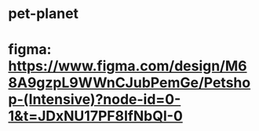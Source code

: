 # pet-planet
#
# figma: https://www.figma.com/design/M68A9gzpL9WWnCJubPemGe/Petshop-(Intensive)?node-id=0-1&t=JDxNU17PF8IfNbQI-0
